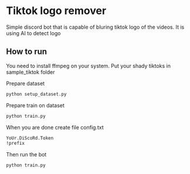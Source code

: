 # Tiktok logo remover
Simple discord bot that is capable of bluring tiktok logo of the videos. It is using AI to detect logo


## How to run

You need to install ffmpeg on your system.
Put your shady tiktoks in sample_tiktok folder

Prepare dataset
```bash
python setup_dataset.py
```

Prepare train on dataset
```bash
python train.py
```

When you are done create file config.txt
```bash
YoUr.DiScoRd.Token
!prefix
```

Then run the bot
```bash
python train.py
```
